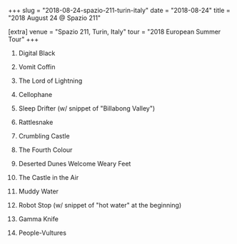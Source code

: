 +++
slug = "2018-08-24-spazio-211-turin-italy"
date = "2018-08-24"
title = "2018 August 24 @ Spazio 211"

[extra]
venue = "Spazio 211, Turin, Italy"
tour = "2018 European Summer Tour"
+++


 1. Digital Black

 2. Vomit Coffin

 3. The Lord of Lightning

 4. Cellophane

 5. Sleep Drifter
    (w/ snippet of "Billabong Valley")

 6. Rattlesnake

 7. Crumbling Castle

 8. The Fourth Colour

 9. Deserted Dunes Welcome Weary Feet

10. The Castle in the Air

11. Muddy Water

12. Robot Stop
    (w/ snippet of "hot water" at the beginning)

13. Gamma Knife

14. People-Vultures


